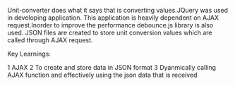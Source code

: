 Unit-converter does what it says that is converting values.JQuery was used in developing application.
This application is heavily dependent on AJAX request.Inorder to improve the performance debounce.js library is also used.
JSON files are created to store unit conversion values which are called through AJAX request.

Key Learnings:

1 AJAX 
2 To create and store data in JSON format
3 Dyanmically calling AJAX function and effectively using the json data that is received
